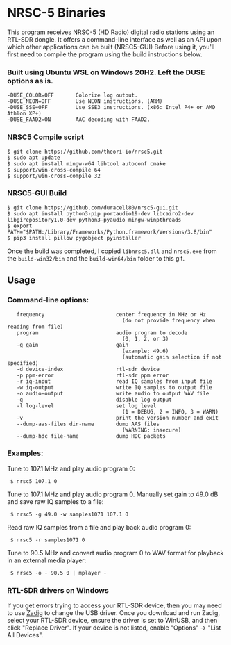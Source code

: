 # NRSC-5 Binaries

This program receives NRSC-5 (HD Radio) digital radio stations using an RTL-SDR dongle. It offers a command-line interface as well as an API upon which other applications can be built (NRSC5-GUI) Before using it, you'll first need to compile the program using the build instructions below.

### Built using Ubuntu WSL on Windows 20H2. Left the DUSE options as is.
    
    -DUSE_COLOR=OFF       Colorize log output.
    -DUSE_NEON=OFF        Use NEON instructions. (ARM)
    -DUSE_SSE=OFF         Use SSE3 instructions. (x86: Intel P4+ or AMD Athlon XP+)
    -DUSE_FAAD2=ON        AAC decoding with FAAD2.

### NRSC5 Compile script
    
    $ git clone https://github.com/theori-io/nrsc5.git
    $ sudo apt update
    $ sudo apt install mingw-w64 libtool autoconf cmake
    $ support/win-cross-compile 64
    $ support/win-cross-compile 32

### NRSC5-GUI Build

    $ git clone https://github.com/duracell80/nrsc5-gui.git
    $ sudo apt install python3-pip portaudio19-dev libcairo2-dev libgirepository1.0-dev python3-pyaudio mingw-winpthreads
    $ export PATH="$PATH:/Library/Frameworks/Python.framework/Versions/3.8/bin"
    $ pip3 install pillow pygobject pyinstaller
    

Once the build was completed, I copied `libnrsc5.dll` and `nrsc5.exe` from the `build-win32/bin` and the `build-win64/bin` folder to this git.

## Usage

### Command-line options:

       frequency                       center frequency in MHz or Hz
                                         (do not provide frequency when reading from file)
       program                         audio program to decode
                                         (0, 1, 2, or 3)
       -g gain                         gain
                                         (example: 49.6)
                                         (automatic gain selection if not specified)
       -d device-index                 rtl-sdr device
       -p ppm-error                    rtl-sdr ppm error
       -r iq-input                     read IQ samples from input file
       -w iq-output                    write IQ samples to output file
       -o audio-output                 write audio to output WAV file
       -q                              disable log output
       -l log-level                    set log level
                                         (1 = DEBUG, 2 = INFO, 3 = WARN)
       -v                              print the version number and exit
       --dump-aas-files dir-name       dump AAS files
                                         (WARNING: insecure)
       --dump-hdc file-name            dump HDC packets

### Examples:

Tune to 107.1 MHz and play audio program 0:

     $ nrsc5 107.1 0

Tune to 107.1 MHz and play audio program 0. Manually set gain to 49.0 dB and save raw IQ samples to a file:

     $ nrsc5 -g 49.0 -w samples1071 107.1 0

Read raw IQ samples from a file and play back audio program 0:

     $ nrsc5 -r samples1071 0

Tune to 90.5 MHz and convert audio program 0 to WAV format for playback in an external media player:

     $ nrsc5 -o - 90.5 0 | mplayer -

### RTL-SDR drivers on Windows

If you get errors trying to access your RTL-SDR device, then you may need to use [Zadig](http://zadig.akeo.ie/) to change the USB driver. Once you download and run Zadig, select your RTL-SDR device, ensure the driver is set to WinUSB, and then click "Replace Driver". If your device is not listed, enable "Options" -> "List All Devices".
